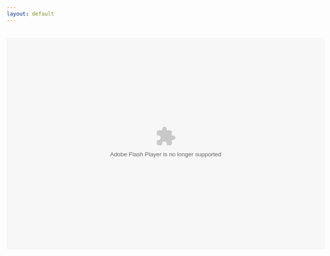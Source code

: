 ```yaml
---
layout: default
---
```

<title>FPA: World 3</title>
<div align="center">
<br />
<object align="middle" data="../FPAW3SuperShell.swf" height="480" type="application/x-shockwave-flash" width="720"></object>
